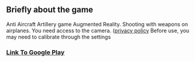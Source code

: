 ## Briefly about the game

Anti Aircraft Artillery game Augmented Reality. Shooting with weapons on airplanes. You need access to the camera. ([privacy policy](https://mihin-s.github.io/Privacy-policy/) Before use, you may need to calibrate through the settings


### [Link To Google Play](https://mihin-s.github.io/AAA/)
